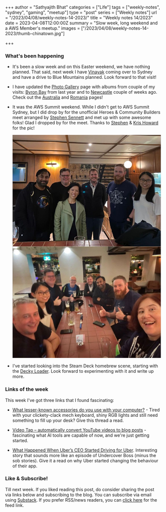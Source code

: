 +++
author = "Sathyajith Bhat"
categories = ["Life"]
tags = ["weekly-notes", "sydney", "gaming", "meetup"]
type = "post"
series = ["Weekly notes"]
url = "/2023/04/08/weekly-notes-14-2023/"
title = "Weekly notes 14/2023"
date = 2023-04-08T12:00:00Z
summary = "Slow week, long weekend and a AWS Member's meetup."
images = ["/2023/04/08/weekly-notes-14-2023/thumb-chinatown.jpg"]

+++

### What's been happening

* It's been a slow week and on this Easter weekend, we have nothing planned. That said, next week I have [Vinayak](https://twitter.com/vinayakh) coming over to Sydney and have a drive to Blue Mountains planned. Look forward to that visit!

* I have updated the [Photo Gallery](https://pics.sathyabh.at/) page with albums from couple of my visits: [Byron Bay](https://sathyabh.at/2023/01/07/a-look-back-at-2022/) from last year and to [Newcastle](https://sathyabh.at/2023/03/20/weekly-notes-11-2023/) couple of weeks ago. Check out the [Australia](https://pics.sathyabh.at/australia) and [Romania](https://pics.sathyabh.at/romania) pages!

* It was the AWS Summit weekend. While I didn't get to AWS Summit Sydney, but I did drop by for the unofficial Heroes & Community Builders meet arranged by [Stephen Sennett](https://twitter.com/ssennettau) and met up with some awesome folks! Glad I dropped by for the meet. Thanks to [Stephen](https://twitter.com/ssennettau) & [Kris Howard](https://mastodon.social/@web_goddess@aus.social) for the pic!

    ![Unofficial AWS Community Builder (plus Heroes, Ambassadors, and AWS Staff) Social Event](builders-meet.jpg "Unofficial AWS Community Builder (plus Heroes, Ambassadors, and AWS Staff) Social Event")

* I've started looking into the Steam Deck homebrew scene, starting with the [Decky Loader](https://deckbrew.xyz/). Look forward to experimenting with it and write up more. 

### Links of the week

This week I've got three links that I found fascinating:

* [What lesser-known accessories do you use with your computer?](https://news.ycombinator.com/item?id=35429801) - Tired with your clickety-clack mech keyboard, shiny RGB lights and still need something to fill up your desk? Give this thread a read.

* [Video Tap – automatically convert YouTube videos to blog posts](https://christianheilmann.com/2023/04/03/review-video-tap-automatically-convert-youtube-videos-to-blog-posts/) - fascinating what AI tools are capable of now, and we're just getting started.

* [What Happened When Uber’s CEO Started Driving for Uber](https://archive.is/EwR5v). Interesting story that sounds more like an episode of Undercover Boss (minus the sob stories). Give it a read on why Uber started changing the behaviour of their app.

### Like & Subscribe!

Till next week. If you liked reading this post, do consider sharing the post via links below and subscribing to the blog. You can subscribe via email using [Substack](https://sathyabhat.substack.com/). If you prefer RSS/news readers, you can [click here](https://sathyabh.at/index.xml) for the feed link.